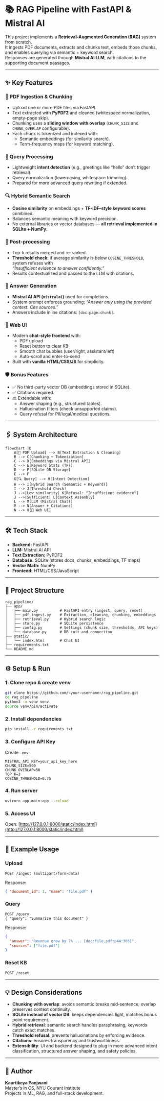 # 📚 RAG Pipeline with FastAPI & Mistral AI

This project implements a **Retrieval-Augmented Generation (RAG)** system from scratch.  
It ingests PDF documents, extracts and chunks text, embeds those chunks, and enables querying via semantic + keyword search.  
Responses are generated through **Mistral AI LLM**, with citations to the supporting document passages.

---

## ✨ Key Features

### 📄 PDF Ingestion & Chunking
- Upload one or more PDF files via FastAPI.
- Text extracted with **PyPDF2** and cleaned (whitespace normalization, empty-page skip).
- Chunking uses a **sliding window with overlap** (`CHUNK_SIZE` and `CHUNK_OVERLAP` configurable).
- Each chunk is tokenized and indexed with:
  - Semantic embeddings (for similarity search).
  - Term-frequency maps (for keyword matching).

### 🤖 Query Processing
- Lightweight **intent detection** (e.g., greetings like “hello” don’t trigger retrieval).
- Query normalization (lowercasing, whitespace trimming).
- Prepared for more advanced query rewriting if extended.

### 🔍 Hybrid Semantic Search
- **Cosine similarity** on embeddings + **TF-IDF–style keyword scores** combined.
- Balances semantic meaning with keyword precision.
- No external libraries or vector databases — **all retrieval implemented in SQLite + NumPy**.

### 📝 Post-processing
- Top-k results merged and re-ranked.
- **Threshold check**: if average similarity is below `COSINE_THRESHOLD`, system refuses with  
  *“Insufficient evidence to answer confidently.”*
- Results contextualized and passed to the LLM with citations.

### 💬 Answer Generation
- **Mistral AI API (`mistralai`)** used for completions.
- System prompt enforces grounding: *“Answer only using the provided context. Cite sources.”*
- Answers include inline citations: `[doc:page:chunk]`.

### 🎨 Web UI
- Modern **chat-style frontend** with:
  - PDF upload
  - Reset button to clear KB
  - Smooth chat bubbles (user/right, assistant/left)
  - Auto-scroll and enter-to-send
- Built with **vanilla HTML/CSS/JS** for simplicity.

### 🛡️ Bonus Features
- ✅ No third-party vector DB (embeddings stored in SQLite).
- ✅ Citations required.
- 🔜 Extendable with:
  - Answer shaping (e.g., structured tables).
  - Hallucination filters (check unsupported claims).
  - Query refusal for PII/legal/medical questions.

---

## 🖇️ System Architecture

```mermaid
flowchart TD
    A[📄 PDF Upload] --> B[Text Extraction & Cleaning]
    B --> C[Chunking + Tokenization]
    C --> D[Embeddings via Mistral API]
    C --> E[Keyword Stats (TF)]
    D --> F[SQLite DB Storage]
    E --> F
    G[🔍 Query] --> H[Intent Detection]
    H --> I[Hybrid Search (Semantic + Keyword)]
    I --> J[Threshold Check]
    J -->|Low similarity| K[Refusal: "Insufficient evidence"]
    J -->|Sufficient| L[Context Assembly]
    L --> M[LLM (Mistral Chat)]
    M --> N[Answer + Citations]
    N --> O[💬 Web UI]
```

---

## 🛠️ Tech Stack
- **Backend:** FastAPI  
- **LLM:** Mistral AI API  
- **Text Extraction:** PyPDF2  
- **Database:** SQLite (stores docs, chunks, embeddings, TF maps)  
- **Vector Math:** NumPy  
- **Frontend:** HTML/CSS/JavaScript  

---

## 📂 Project Structure

```
rag_pipeline/
├── app/
│   ├── main.py          # FastAPI entry (ingest, query, reset)
│   ├── pdf_ingest.py    # Extraction, cleaning, chunking, embeddings
│   ├── retrieval.py     # Hybrid search logic
│   ├── store.py         # SQLite persistence
│   ├── config.py        # Settings (chunk size, thresholds, API keys)
│   └── database.py      # DB init and connection
├── static/
│   └── index.html       # Chat UI
├── requirements.txt
└── README.md
```

---

## ⚙️ Setup & Run

### 1. Clone repo & create venv
```bash
git clone https://github.com/<your-username>/rag_pipeline.git
cd rag_pipeline
python3 -m venv venv
source venv/bin/activate
```

### 2. Install dependencies
```bash
pip install -r requirements.txt
```

### 3. Configure API Key
Create `.env`:
```
MISTRAL_API_KEY=your_api_key_here
CHUNK_SIZE=500
CHUNK_OVERLAP=50
TOP_K=3
COSINE_THRESHOLD=0.75
```

### 4. Run server
```bash
uvicorn app.main:app --reload
```

### 5. Access UI
Open: [http://127.0.0.1:8000/static/index.html](http://127.0.0.1:8000/static/index.html)

---

## 📌 Example Usage

### Upload
```
POST /ingest (multipart/form-data)
```
Response:
```json
{ "document_id": 1, "name": "file.pdf" }
```

### Query
```
POST /query
{ "query": "Summarize this document" }
```
Response:
```json
{
  "answer": "Revenue grew by 7% ... [doc:file.pdf:p44:366]",
  "sources": ["file.pdf"]
}
```

### Reset KB
```
POST /reset
```

---

## 💡 Design Considerations
- **Chunking with overlap**: avoids semantic breaks mid-sentence; overlap preserves context continuity.  
- **SQLite instead of vector DB**: keeps dependencies light, matches bonus point requirement.  
- **Hybrid retrieval**: semantic search handles paraphrasing, keywords catch exact matches.  
- **Threshold refusal**: prevents hallucinations by enforcing evidence.  
- **Citations**: ensures transparency and trustworthiness.  
- **Extensibility**: UI and backend designed to plug in more advanced intent classification, structured answer shaping, and safety policies.  

---

## 👤 Author
**Kaartikeya Panjwani**  
Master’s in CS, NYU Courant Institute  
Projects in ML, RAG, and full-stack development.  
